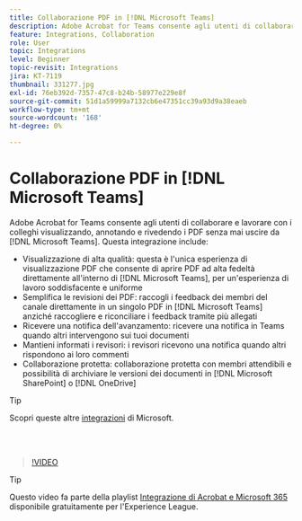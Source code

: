 ```yaml
---
title: Collaborazione PDF in [!DNL Microsoft Teams]
description: Adobe Acrobat for Teams consente agli utenti di collaborare e lavorare con i colleghi visualizzando, annotando e rivedendo i PDF senza mai uscire [!DNL Microsoft Teams]
feature: Integrations, Collaboration
role: User
topic: Integrations
level: Beginner
topic-revisit: Integrations
jira: KT-7119
thumbnail: 331277.jpg
exl-id: 76eb392d-7357-47c8-b24b-58977e229e8f
source-git-commit: 51d1a59999a7132cb6e47351cc39a93d9a38eaeb
workflow-type: tm+mt
source-wordcount: '168'
ht-degree: 0%

---
```


# Collaborazione PDF in [!DNL Microsoft Teams]

Adobe Acrobat for Teams consente agli utenti di collaborare e lavorare con i colleghi visualizzando, annotando e rivedendo i PDF senza mai uscire da [!DNL Microsoft Teams]. Questa integrazione include:

* Visualizzazione di alta qualità: questa è l&#39;unica esperienza di visualizzazione PDF che consente di aprire PDF ad alta fedeltà direttamente all&#39;interno di [!DNL Microsoft Teams], per un&#39;esperienza di lavoro soddisfacente e uniforme
* Semplifica le revisioni dei PDF: raccogli i feedback dei membri del canale direttamente in un singolo PDF in [!DNL Microsoft Teams] anziché raccogliere e riconciliare i feedback tramite più allegati
* Ricevere una notifica dell&#39;avanzamento: ricevere una notifica in Teams quando altri intervengono sui tuoi documenti
* Mantieni informati i revisori: i revisori ricevono una notifica quando altri rispondono ai loro commenti
* Collaborazione protetta: collaborazione protetta con membri attendibili e possibilità di archiviare le versioni dei documenti in [!DNL Microsoft SharePoint] o [!DNL OneDrive]

>[!TIP]
>
>Scopri queste altre [integrazioni](../integrate/integrate-overview.md#microsoft) di Microsoft.

<br> 

>[!VIDEO](https://video.tv.adobe.com/v/3409683?quality=12&learn=on&hidetitle=true&captions=ita)

>[!TIP]
>
>Questo video fa parte della playlist [Integrazione di Acrobat e Microsoft 365](https://experienceleague.adobe.com/it/playlists/acrobat-integrate-microsoft-365) disponibile gratuitamente per l&#39;Experience League.
